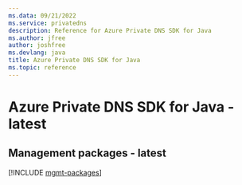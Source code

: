 ```yaml
---
ms.data: 09/21/2022
ms.service: privatedns
description: Reference for Azure Private DNS SDK for Java
ms.author: jfree
author: joshfree
ms.devlang: java
title: Azure Private DNS SDK for Java
ms.topic: reference
---
```

# Azure Private DNS SDK for Java - latest

## Management packages - latest
[!INCLUDE [mgmt-packages](private-dns-mgmt-index.md)]
